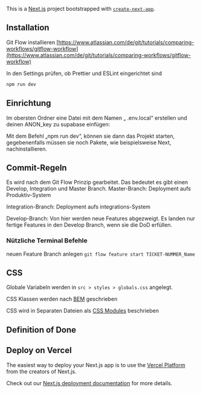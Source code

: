 This is a [Next.js](https://nextjs.org/) project bootstrapped with [`create-next-app`](https://github.com/vercel/next.js/tree/canary/packages/create-next-app).

## Installation

Git Flow installieren [https://www.atlassian.com/de/git/tutorials/comparing-workflows/gitflow-workflow](https://www.atlassian.com/de/git/tutorials/comparing-workflows/gitflow-workflow)

In den Settings prüfen, ob Prettier und ESLint eingerichtet sind

```bash
npm run dev
```

## Einrichtung
Im obersten Ordner eine Datei mit dem Namen „ .env.local“ erstellen und deinen ANON_key zu supabase einfügen:

Mit dem Befehl „npm run dev“, können sie dann das Projekt starten, gegebenenfalls müssen sie noch Pakete, wie beispielsweise Next, nachinstallieren. 


## Commit-Regeln
Es wird nach dem Git Flow Prinzip gearbeitet. Das bedeutet es gibt einen Develop, Integration und Master Branch. 
Master-Branch: Deployment aufs Produktiv-System

Integration-Branch: Deployment aufs integrations-System

Develop-Branch: Von hier werden neue Features abgezweigt. Es landen nur fertige Features in den Develop Branch, wenn sie die DoD erfüllen.

### Nützliche Terminal Befehle
neuen Feature Branch anlegen `git flow feature start TICKET-NUMMER_Name`

## CSS
 Globale Variabeln werden in `src > styles > globals.css` angelegt.

CSS Klassen werden nach [BEM](https://getbem.com/introduction/) geschrieben 

CSS wird in Separaten Dateien als [CSS Modules](https://css-tricks.com/css-modules-part-1-need/) beschrieben

## Definition of Done


## Deploy on Vercel

The easiest way to deploy your Next.js app is to use the [Vercel Platform](https://vercel.com/new?utm_medium=default-template&filter=next.js&utm_source=create-next-app&utm_campaign=create-next-app-readme) from the creators of Next.js.

Check out our [Next.js deployment documentation](https://nextjs.org/docs/deployment) for more details.
